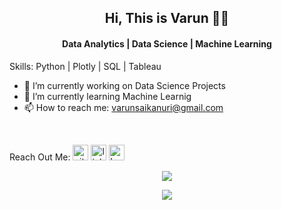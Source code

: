 
<p align='center'><h2 align='Center'>Hi, This is Varun 🧑‍💻</h2></p>
<p align='center'><h4 align='Center'>Data Analytics | Data Science | Machine Learning</h4></p>



Skills: Python | Plotly | SQL | Tableau <br>

- 🔭 I’m currently working on Data Science Projects 
- 🌱 I’m currently learning Machine Learnig 
- 📫 How to reach me: varunsaikanuri@gmail.com 
<br>

Reach Out Me: 
[<img src='https://cdn.jsdelivr.net/npm/simple-icons@3.0.1/icons/github.svg' alt='github' height='25'>](https://github.com/varunsai-k)  [<img src='https://cdn.jsdelivr.net/npm/simple-icons@3.0.1/icons/linkedin.svg' alt='linkedin' height='25'>](https://www.linkedin.com/in/varun-sai-kanuri-089b34226/)  [<img src='https://cdn.jsdelivr.net/npm/simple-icons@3.0.1/icons/kaggle.svg' alt='kaggle' height='25'>](https://www.kaggle.com/varunsaikanuri)  
  
<p align='center'><img src="https://github-readme-stats.vercel.app/api?username=varunsai-k&show_icons=true"/></p>
 
<p align='center'><img src="https://gpvc.arturio.dev/varunsai-k"/> </p>
